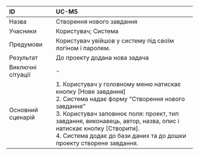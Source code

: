 | ID  | UC-M5  |
|:---|:---|
|Назва   | Створення нового завдання |
|Учасники   |Користувач; Система |
|Предумови  |  Користувач увійшов у систему під своїм логіном і паролем.|
|Результат| До проекту додана нова задача |
|Виключні сітуації| - |
|Основний сценарій|1. Користувач у головному меню натискає кнопку [Нове завдання]<br>2. Система надає форму "Створення нового завдання"<br>3. Користувач заповнює поля: проект, тип завдання, виконавець, автор, назва, опис і натискає кнопку [Створити].<br>4. Система додає до бази даних та до дошки проекту створене завдання.
